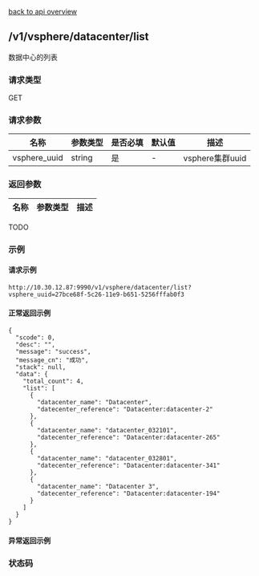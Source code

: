 [back to api overview](../api_overview.md#api)

## /v1/vsphere/datacenter/list
数据中心的列表
### 请求类型
GET

### 请求参数

 名称 | 参数类型 | 是否必填 | 默认值 | 描述
--- |---|---|--- |---
vsphere_uuid|string| 是|- | vsphere集群uuid

### 返回参数

名称|参数类型|描述
---|---|---
TODO

### 示例

#### 请求示例
```
http://10.30.12.87:9990/v1/vsphere/datacenter/list?vsphere_uuid=27bce68f-5c26-11e9-b651-5256fffab0f3
```


#### 正常返回示例
```
{
  "scode": 0,
  "desc": "",
  "message": "success",
  "message_cn": "成功",
  "stack": null,
  "data": {
    "total_count": 4,
    "list": [
      {
        "datacenter_name": "Datacenter",
        "datecenter_reference": "Datacenter:datacenter-2"
      },
      {
        "datacenter_name": "datacenter_032101",
        "datecenter_reference": "Datacenter:datacenter-265"
      },
      {
        "datacenter_name": "datacenter_032801",
        "datecenter_reference": "Datacenter:datacenter-341"
      },
      {
        "datacenter_name": "Datacenter 3",
        "datecenter_reference": "Datacenter:datacenter-194"
      }
    ]
  }
}
```

#### 异常返回示例

### 状态码